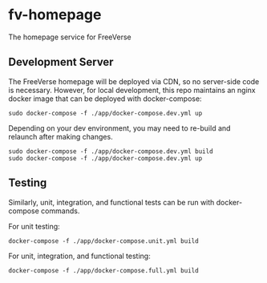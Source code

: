 # fv-homepage
The homepage service for FreeVerse

## Development Server
The FreeVerse homepage will be deployed via CDN, so no server-side code is necessary. However, for 
local development, this repo maintains an nginx docker image that can be deployed with docker-compose:

```
sudo docker-compose -f ./app/docker-compose.dev.yml up
```

Depending on your dev environment, you may need to re-build and relaunch after making changes.

```
sudo docker-compose -f ./app/docker-compose.dev.yml build
sudo docker-compose -f ./app/docker-compose.dev.yml up
```

## Testing
Similarly, unit, integration, and functional tests can be run with docker-compose commands.

For unit testing:

```
docker-compose -f ./app/docker-compose.unit.yml build
```

For unit, integration, and functional testing:

```
docker-compose -f ./app/docker-compose.full.yml build
```
